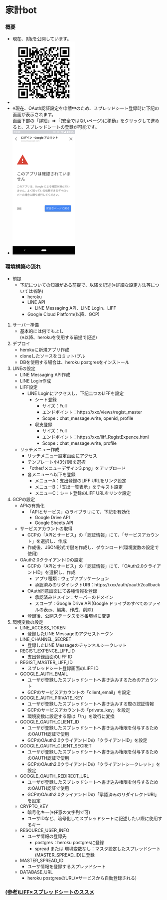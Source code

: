 # 家計bot
### 概要
- 現在、β版を公開しています。
- <img src="./other/qr_i-kakeibot-b.png" width="200px">
- ※現在、OAuth認証設定を申請中のため、スプレッドシート登録時に下記の画面が表示されます。  
画面下部の「詳細」⇒「(安全ではないページ)に移動」をクリックして進めると、スプレッドシートの登録が可能です。
- <img src="./other/oauth1.png" width="200px">
### 環境構築の流れ
- 前提
  - 下記についての知識がある前提で、以降を記述(※詳細な設定方法等については省略)
    - heroku
    - LINE API
      - LINE Messaging API、LINE Login、LIFF
    - Google Cloud Platform(以降、GCP)
1. サーバー準備
    - 基本的には何でもよし  
      (※以降、herokuを使用する前提で記述)
2. デプロイ
    - herokuに新規アプリ作成
    - cloneしたソースをコミット/プル
    - DBを使用する場合は、heroku postgresをインストール
3. LINEの設定
    - LINE Messaging API作成
    - LINE Login作成
    - LIFF設定
      - LINE Loginにアクセスし、下記二つのLIFFを設定
        - シート登録
          - サイズ：Full
          - エンドポイント：https://xxx/views/regist_master
          - Scope：chat_message.write, openid, profile
        - 収支登録
          - サイズ：Full
          - エンドポイント：https://xxx/liff_RegistExpence.html
          - Scope：chat_message.write, profile
    - リッチメニュー作成
      - リッチメニュー設定画面にアクセス
      - テンプレート小(3分割)を選択
      - 「other/メニューデザイン3.png」をアップロード
      - 各メニューへ以下を登録
        - メニューA：支出登録のLIFF URLをリンク設定
        - メニューB：「支出一覧表示」をテキスト設定
        - メニューC：シート登録のLIFF URLをリンク設定
4. GCPの設定
    - APIの有効化
      - 「APIとサービス」のライブラリにて、下記を有効化
        - Google Drive API
        - Google Sheets API
    - サービスアカウントの取得
      - GCPの「APIとサービス」の「認証情報」にて、「サービスアカウント」を選択し、作成
      - 作成後、JSON形式で鍵を作成し、ダウンロード(環境変数の設定で使用)
    - OAuth2.0クライアントIDの設定
      - GCPの「APIとサービス」の「認証情報」にて、「OAuth2.0クライアントID」を選択し、作成
        - アプリ種類：ウェブアプリケーション
        - 承認済みのリダイレクトURI：https://xxx/auth/oauth2callback
      - OAuth同意画面にて各種情報を登録
        - 承認済みドメイン：サーバーのドメイン
        - スコープ：Google Drive API(Google ドライブのすべてのファイルの表示、編集、作成、削除)
      - 登録後、公開ステータスを本番環境に変更
5. 環境変数の設定
    - LINE_ACCESS_TOKEN
      - 登録したLINE Messageのアクセストークン
    - LINE_CHANNEL_SECRET
      - 登録したLINE Messageのチャンネルシークレット
    - REGIST_EXPENCE_LIFF_ID
      - 支出登録画面のLIFF ID
    - REGIST_MASTER_LIFF_ID
      - スプレッドシート登録画面のLIFF ID
    - GOOGLE_AUTH_EMAIL
      - ユーザが登録したスプレッドシートへ書き込みするためのアカウント
      - GCPのサービスアカウントの「client_email」を設定
    - GOOGLE_AUTH_PRIVATE_KEY
      - ユーザが登録したスプレッドシートへ書き込みする際の認証情報
      - GCPのサービスアカウントの「private_key」を設定
      - 環境変数に設定する際は「\n」を改行に変換
    - GOOGLE_OAUTH_CLIENT_ID
      - ユーザが登録したスプレッドシートへ書き込み権限を付与するためのOAUTH認証で使用
      - GCPのOAuth2.0クライアントIDの「クライアントID」を設定
    - GOOGLE_OAUTH_CLIENT_SECRET
      - ユーザが登録したスプレッドシートへ書き込み権限を付与するためのOAUTH認証で使用
      - GCPのOAuth2.0クライアントIDの「クライアントシークレット」を設定
    - GOOGLE_OAUTH_REDIRECT_URL
      - ユーザが登録したスプレッドシートへ書き込み権限を付与するためのOAUTH認証で使用
      - GCPのOAuth2.0クライアントIDの「承認済みのリダイレクトURI」を設定
    - CRYPTO_KEY
      - 暗号化キー(※任意の文字列で可)
      - ユーザIDなど、暗号化してスプレッドシートに記述したい際に使用するキー
    - RESOURCE_USER_INFO
      - ユーザ情報の登録先
        - postgres：heroku postgresに登録
        - spread または 環境変数なし：マスタ設定したスプレッドシート(MASTER_SPREAD_ID)に登録
    - MASTER_SPREAD_ID
      - ユーザ情報を登録するスプレッドシート
    - DATABASE_URL
      - heroku postgresのURL(※サービスから自動登録される)
### [(参考)LIFF×スプレッドシートのススメ](https://speakerdeck.com/macochin/21-ltji-ri)
